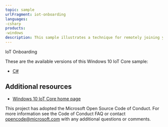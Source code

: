 ```yaml
---
topic: sample
urlFragment: iot-onboarding
languages: 
-csharp
products:
-windows
description: This sample illustrates a technique for remotely joining your Headless IoT Device (an IoT device without a display) to your home Wi-Fi network.
---
```


IoT Onboarding

These are the available versions of this Windows 10 IoT Core sample:

*	[C#](./CS/README.md)

## Additional resources
* [Windows 10 IoT Core home page](https://developer.microsoft.com/en-us/windows/iot/)

This project has adopted the Microsoft Open Source Code of Conduct. For more information see the Code of Conduct FAQ or contact <opencode@microsoft.com> with any additional questions or comments.
